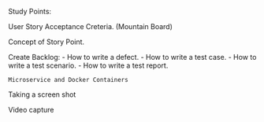   Study Points:

  User Story Acceptance Creteria. (Mountain Board)
  
  Concept of Story Point.
   
  Create Backlog:
    - How to write a defect.
    - How to write a test case.
    - How to write a test scenario.
    - How to write a test report.
    
    Microservice and Docker Containers   
    
    
  Taking a screen shot
  
  Video capture
  
  
